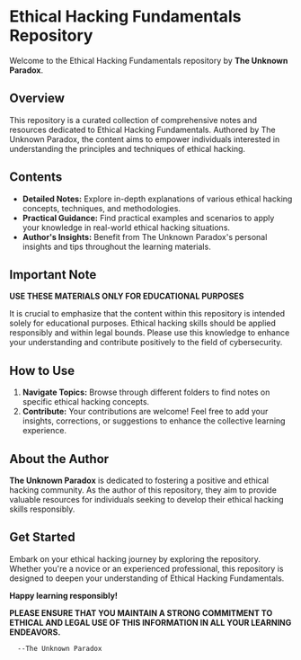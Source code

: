 # Ethical Hacking Fundamentals Repository

Welcome to the Ethical Hacking Fundamentals repository by **The Unknown Paradox**.

## Overview

This repository is a curated collection of comprehensive notes and resources dedicated to Ethical Hacking Fundamentals. Authored by The Unknown Paradox, the content aims to empower individuals interested in understanding the principles and techniques of ethical hacking.

## Contents

- **Detailed Notes:** Explore in-depth explanations of various ethical hacking concepts, techniques, and methodologies.
- **Practical Guidance:** Find practical examples and scenarios to apply your knowledge in real-world ethical hacking situations.
- **Author's Insights:** Benefit from The Unknown Paradox's personal insights and tips throughout the learning materials.

## Important Note

**USE THESE MATERIALS ONLY FOR EDUCATIONAL PURPOSES**

It is crucial to emphasize that the content within this repository is intended solely for educational purposes. Ethical hacking skills should be applied responsibly and within legal bounds. Please use this knowledge to enhance your understanding and contribute positively to the field of cybersecurity.

## How to Use

1. **Navigate Topics:** Browse through different folders to find notes on specific ethical hacking concepts.
2. **Contribute:** Your contributions are welcome! Feel free to add your insights, corrections, or suggestions to enhance the collective learning experience.

## About the Author

**The Unknown Paradox** is dedicated to fostering a positive and ethical hacking community. As the author of this repository, they aim to provide valuable resources for individuals seeking to develop their ethical hacking skills responsibly.

## Get Started

Embark on your ethical hacking journey by exploring the repository. Whether you're a novice or an experienced professional, this repository is designed to deepen your understanding of Ethical Hacking Fundamentals.

**Happy learning responsibly!**


**PLEASE ENSURE THAT YOU MAINTAIN A STRONG COMMITMENT TO ETHICAL AND LEGAL USE OF THIS INFORMATION IN ALL YOUR LEARNING ENDEAVORS.**




      --The Unknown Paradox
